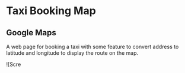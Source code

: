 # Taxi Booking Map

## Google Maps

A web page for booking a taxi with some feature to convert address to latitude and longitude to display the route on the map.

![Scre